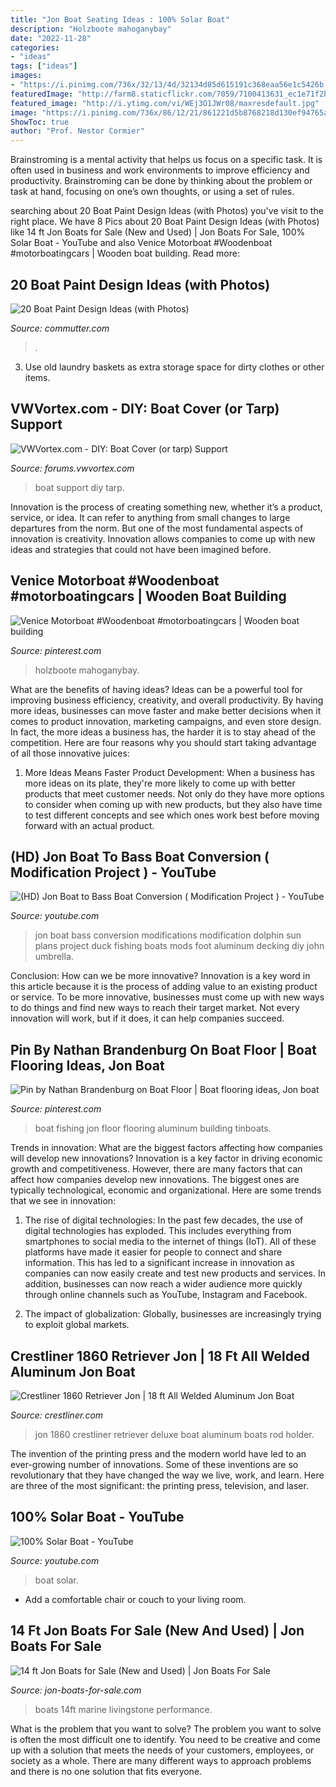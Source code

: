 ```yaml
---
title: "Jon Boat Seating Ideas : 100% Solar Boat"
description: "Holzboote mahoganybay"
date: "2022-11-28"
categories:
- "ideas"
tags: ["ideas"]
images:
- "https://i.pinimg.com/736x/32/13/4d/32134d85d615191c368eaa56e1c5426b.jpg"
featuredImage: "http://farm8.staticflickr.com/7059/7100413631_ec1e71f2b4_b.jpg"
featured_image: "http://i.ytimg.com/vi/WEj3O1JWr08/maxresdefault.jpg"
image: "https://i.pinimg.com/736x/86/12/21/861221d5b8768218d130ef94765a8fe4.jpg"
ShowToc: true
author: "Prof. Nestor Cormier"
---
```



Brainstroming is a mental activity that helps us focus on a specific task. It is often used in business and work environments to improve efficiency and productivity. Brainstroming can be done by thinking about the problem or task at hand, focusing on one’s own thoughts, or using a set of rules.

	

		
searching about 20 Boat Paint Design Ideas (with Photos) you've visit to the right place. We have 8 Pics about 20 Boat Paint Design Ideas (with Photos) like 14 ft Jon Boats for Sale (New and Used) | Jon Boats For Sale, 100% Solar Boat - YouTube and also Venice Motorboat #Woodenboat #motorboatingcars | Wooden boat building. Read more:
		
    
## 20 Boat Paint Design Ideas (with Photos)

<img loading=lazy src="https://lh3.googleusercontent.com/Q4YznaFO1AWr-HL8QGDoKAV-7Jf4ktU25GphkisFVG1y4KhiSqKD1R8UpEs-cHNjlOM0izBGSq44SUcRjp8GtKtQuCP191yWKY6s43-trSj-KMuh7Sioz7JZ1jcs_1mtB7WqDgbP" onerror="this.onerror=null;this.src='https://tse2.mm.bing.net/th?id=OIP.FhT-c1yWTlljoY7hKnQfnAHaNK&amp;pid=15.1';" alt="20 Boat Paint Design Ideas (with Photos)">

_Source: commutter.com_

>. 

	

3. Use old laundry baskets as extra storage space for dirty clothes or other items.

    
## VWVortex.com - DIY: Boat Cover (or Tarp) Support

<img loading=lazy src="http://farm8.staticflickr.com/7059/7100413631_ec1e71f2b4_b.jpg" onerror="this.onerror=null;this.src='https://tse2.mm.bing.net/th?id=OIP.8KSIhd4BukKdk_-saJO-SQHaJ6&amp;pid=15.1';" alt="VWVortex.com - DIY: Boat Cover (or tarp) Support">

_Source: forums.vwvortex.com_

>boat support diy tarp. 

	

Innovation is the process of creating something new, whether it’s a product, service, or idea. It can refer to anything from small changes to large departures from the norm. But one of the most fundamental aspects of innovation is creativity. Innovation allows companies to come up with new ideas and strategies that could not have been imagined before.

    
## Venice Motorboat #Woodenboat #motorboatingcars | Wooden Boat Building

<img loading=lazy src="https://i.pinimg.com/736x/32/13/4d/32134d85d615191c368eaa56e1c5426b.jpg" onerror="this.onerror=null;this.src='https://tse2.mm.bing.net/th?id=OIP.T5p6W150UdNNsIkmGLMFUQHaLf&amp;pid=15.1';" alt="Venice Motorboat #Woodenboat #motorboatingcars | Wooden boat building">

_Source: pinterest.com_

>holzboote mahoganybay. 

	

What are the benefits of having ideas?
Ideas can be a powerful tool for improving business efficiency, creativity, and overall productivity. By having more ideas, businesses can move faster and make better decisions when it comes to product innovation, marketing campaigns, and even store design. In fact, the more ideas a business has, the harder it is to stay ahead of the competition. Here are four reasons why you should start taking advantage of all those innovative juices:
1. More Ideas Means Faster Product Development: When a business has more ideas on its plate, they're more likely to come up with better products that meet customer needs. Not only do they have more options to consider when coming up with new products, but they also have time to test different concepts and see which ones work best before moving forward with an actual product.

    
## (HD) Jon Boat To Bass Boat Conversion ( Modification Project ) - YouTube

<img loading=lazy src="http://i.ytimg.com/vi/WEj3O1JWr08/maxresdefault.jpg" onerror="this.onerror=null;this.src='https://tse3.mm.bing.net/th?id=OIP.AJtG6qCuasQb4TsftXCM9QHaEK&amp;pid=15.1';" alt="(HD) Jon Boat to Bass Boat Conversion ( Modification Project ) - YouTube">

_Source: youtube.com_

>jon boat bass conversion modifications modification dolphin sun plans project duck fishing boats mods foot aluminum decking diy john umbrella. 

	

Conclusion: How can we be more innovative?
Innovation is a key word in this article because it is the process of adding value to an existing product or service. To be more innovative, businesses must come up with new ways to do things and find new ways to reach their target market. Not every innovation will work, but if it does, it can help companies succeed.

    
## Pin By Nathan Brandenburg On Boat Floor | Boat Flooring Ideas, Jon Boat

<img loading=lazy src="https://i.pinimg.com/736x/86/12/21/861221d5b8768218d130ef94765a8fe4.jpg" onerror="this.onerror=null;this.src='https://tse4.mm.bing.net/th?id=OIP.IEE9P6vGrFizK3MtwAHJsQAAAA&amp;pid=15.1';" alt="Pin by Nathan Brandenburg on Boat Floor | Boat flooring ideas, Jon boat">

_Source: pinterest.com_

>boat fishing jon floor flooring aluminum building tinboats. 

	

Trends in innovation: What are the biggest factors affecting how companies will develop new innovations?
Innovation is a key factor in driving economic growth and competitiveness. However, there are many factors that can affect how companies develop new innovations. The biggest ones are typically technological, economic and organizational. Here are some trends that we see in innovation:
1. The rise of digital technologies: In the past few decades, the use of digital technologies has exploded. This includes everything from smartphones to social media to the internet of things (IoT). All of these platforms have made it easier for people to connect and share information. This has led to a significant increase in innovation as companies can now easily create and test new products and services. In addition, businesses can now reach a wider audience more quickly through online channels such as YouTube, Instagram and Facebook.

2. The impact of globalization: Globally, businesses are increasingly trying to exploit global markets.

    
## Crestliner 1860 Retriever Jon | 18 Ft All Welded Aluminum Jon Boat

<img loading=lazy src="https://images.crestliner.com/images/categories/media/large/media_228671.jpg" onerror="this.onerror=null;this.src='https://tse3.mm.bing.net/th?id=OIP.TRcb248Ns4bAL0-cS8tICwHaE0&amp;pid=15.1';" alt="Crestliner 1860 Retriever Jon | 18 ft All Welded Aluminum Jon Boat">

_Source: crestliner.com_

>jon 1860 crestliner retriever deluxe boat aluminum boats rod holder. 

	

The invention of the printing press and the modern world have led to an ever-growing number of innovations. Some of these inventions are so revolutionary that they have changed the way we live, work, and learn. Here are three of the most significant: the printing press, television, and laser.

    
## 100% Solar Boat - YouTube

<img loading=lazy src="https://i.ytimg.com/vi/TIrKBUITxd0/maxresdefault.jpg" onerror="this.onerror=null;this.src='https://tse1.mm.bing.net/th?id=OIP.tmm5XmcwOiueBqVdoCXwjwHaEK&amp;pid=15.1';" alt="100% Solar Boat - YouTube">

_Source: youtube.com_

>boat solar. 

	

- Add a comfortable chair or couch to your living room.

    
## 14 Ft Jon Boats For Sale (New And Used) | Jon Boats For Sale

<img loading=lazy src="http://www.jon-boats-for-sale.com/wp-content/uploads/2020/06/livingston-14-ft-jon.jpg" onerror="this.onerror=null;this.src='https://tse3.mm.bing.net/th?id=OIP.R6nQ8f20z_X7ILLQbonpdQHaE8&amp;pid=15.1';" alt="14 ft Jon Boats for Sale (New and Used) | Jon Boats For Sale">

_Source: jon-boats-for-sale.com_

>boats 14ft marine livingstone performance. 

	

What is the problem that you want to solve?
The problem you want to solve is often the most difficult one to identify. You need to be creative and come up with a solution that meets the needs of your customers, employees, or society as a whole. There are many different ways to approach problems and there is no one solution that fits everyone.

